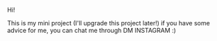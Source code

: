 Hi!

This is my mini project (I'll upgrade this project later!)
if you have some advice for me, you can chat me through DM INSTAGRAM :)
